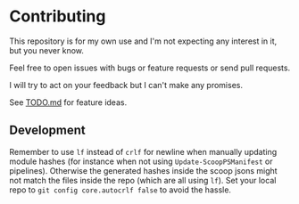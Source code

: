 # Contributing

This repository is for my own use and I'm not expecting any interest in it,
but you never know.

Feel free to open issues with bugs or feature requests or send pull requests.

I will try to act on your feedback but I can't make any promises.

See [TODO.md](./TODO.md) for feature ideas.


## Development

Remember to use `lf` instead of `crlf` for newline when manually updating module hashes (for instance when not using `Update-ScoopPSManifest` or pipelines). Otherwise the generated hashes inside the scoop jsons might not match the files inside the repo (which are all using `lf`). Set your local repo to `git config core.autocrlf false` to avoid the hassle.
